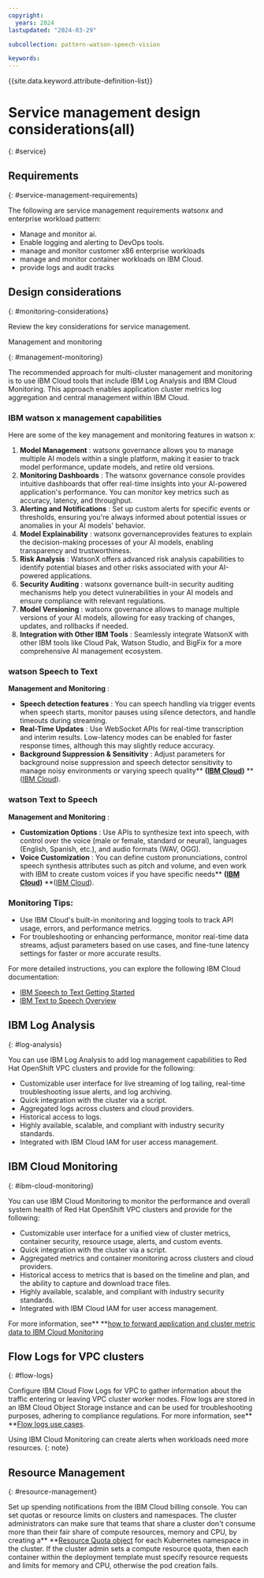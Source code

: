 ```yaml
---
copyright:
  years: 2024
lastupdated: "2024-03-29"

subcollection: pattern-watson-speech-vision

keywords:
---
```

{{site.data.keyword.attribute-definition-list}}

# Service management design considerations(all)

{: #service}

## Requirements

{: #service-management-requirements}

The following are service management requirements watsonx and enterprise workload pattern:

- Manage and monitor ai.
- Enable logging and alerting to DevOps tools.
- manage and monitor customer x86 enterprise workloads
- manage and monitor container workloads on IBM Cloud.
- provide logs and audit tracks

## Design considerations

{: #monitoring-considerations}

Review the key considerations for service management.

Management and monitoring

{: #management-monitoring}

The recommended approach for multi-cluster management and monitoring is to use IBM Cloud tools that include IBM Log Analysis and IBM Cloud Monitoring. This approach enables application cluster metrics log aggregation and central management within IBM Cloud.

### IBM watson x management capabilities

Here are some of the key management and monitoring features in watson x:

1. **Model Management** : watsonx governance allows you to manage multiple AI models within a single platform, making it easier to track model performance, update models, and retire old versions.
2. **Monitoring Dashboards** : The watsonx governance console provides intuitive dashboards that offer real-time insights into your AI-powered application's performance. You can monitor key metrics such as accuracy, latency, and throughput.
3. **Alerting and Notifications** : Set up custom alerts for specific events or thresholds, ensuring you're always informed about potential issues or anomalies in your AI models' behavior.
4. **Model Explainability** : watsonx governanceprovides features to explain the decision-making processes of your AI models, enabling transparency and trustworthiness.
5. **Risk Analysis** : WatsonX offers advanced risk analysis capabilities to identify potential biases and other risks associated with your AI-powered applications.
6. **Security Auditing** : watsonx governance built-in security auditing mechanisms help you detect vulnerabilities in your AI models and ensure compliance with relevant regulations.
7. **Model Versioning** : watsonx governance allows to manage multiple versions of your AI models, allowing for easy tracking of changes, updates, and rollbacks if needed.
8. **Integration with Other IBM Tools** : Seamlessly integrate WatsonX with other IBM tools like Cloud Pak, Watson Studio, and BigFix for a more comprehensive AI management ecosystem.

### **watson Speech to Text**

**Management and Monitoring** :

* **Speech detection features** : You can speech handling via trigger events when speech starts, monitor pauses using silence detectors, and handle timeouts during streaming.
* **Real-Time Updates** : Use WebSocket APIs for real-time transcription and interim results. Low-latency modes can be enabled for faster response times, although this may slightly reduce accuracy.
* **Background Suppression & Sensitivity** : Adjust parameters for background noise suppression and speech detector sensitivity to manage noisy environments or varying speech quality** **([IBM Cloud](https://ondeck.console.cloud.ibm.com/docs/speech-to-text?topic=speech-to-text-service-features))** **([IBM Cloud](https://ondeck.console.cloud.ibm.com/docs/services/speech-to-text?topic=speech-to-text-gettingStarted)).

### **watson Text to Speech**

**Management and Monitoring** :

* **Customization Options** : Use APIs to synthesize text into speech, with control over the voice (male or female, standard or neural), languages (English, Spanish, etc.), and audio formats (WAV, OGG).
* **Voice Customization** : You can define custom pronunciations, control speech synthesis attributes such as pitch and volume, and even work with IBM to create custom voices if you have specific needs** **([IBM Cloud](https://cloud.ibm.com/catalog/services/text-to-speech))** **([IBM Cloud](https://cloud.ibm.com/docs/text-to-speech?topic=text-to-speech-gettingStarted)).

### Monitoring Tips:

* Use IBM Cloud's built-in monitoring and logging tools to track API usage, errors, and performance metrics.
* For troubleshooting or enhancing performance, monitor real-time data streams, adjust parameters based on use cases, and fine-tune latency settings for faster or more accurate results.

For more detailed instructions, you can explore the following IBM Cloud documentation:

* [IBM Speech to Text Getting Started](https://cloud.ibm.com/docs/services/speech-to-text?topic=speech-to-text-gettingStarted)
* [IBM Text to Speech Overview](https://cloud.ibm.com/catalog/services/text-to-speech)

## IBM Log Analysis

{: #log-analysis}

You can use IBM Log Analysis to add log management capabilities to Red Hat OpenShift VPC clusters and provide for the following:

* Customizable user interface for live streaming of log tailing, real-time troubleshooting issue alerts, and log archiving.
* Quick integration with the cluster via a script.
* Aggregated logs across clusters and cloud providers.
* Historical access to logs.
* Highly available, scalable, and compliant with industry security standards.
* Integrated with IBM Cloud IAM for user access management.

## IBM Cloud Monitoring

{: #ibm-cloud-monitoring}

You can use IBM Cloud Monitoring to monitor the performance and overall system health of Red Hat OpenShift VPC clusters and provide for the following:

* Customizable user interface for a unified view of cluster metrics, container security, resource usage, alerts, and custom events.
* Quick integration with the cluster via a script.
* Aggregated metrics and container monitoring across clusters and cloud providers.
* Historical access to metrics that is based on the timeline and plan, and the ability to capture and download trace files.
* Highly available, scalable, and compliant with industry security standards.
* Integrated with IBM Cloud IAM for user access management.

For more information, see** **[how to forward application and cluster metric data to IBM Cloud Monitoring](https://github.ibm.com/cloud-docs-solutions/pattern-webapp-openshift-vpc/blob/review/docs/openshift?topic=openshift-health-monitor#openshift_monitoring)

## Flow Logs for VPC clusters

{: #flow-logs}

Configure IBM Cloud Flow Logs for VPC to gather information about the traffic entering or leaving VPC cluster worker nodes. Flow logs are stored in an IBM Cloud Object Storage instance and can be used for troubleshooting purposes, adhering to compliance regulations. For more information, see** **[Flow logs use cases](https://github.ibm.com/cloud-docs-solutions/pattern-webapp-openshift-vpc/blob/review/docs/vpc?topic=vpc-flow-logs&interface=ui#flow-logs-use-cases).

Using IBM Cloud Monitoring can create alerts when workloads need more resources. {: note}

## Resource Management

{: #resource-management}

Set up spending notifications from the IBM Cloud billing console. You can set quotas or resource limits on clusters and namespaces. The cluster administrators can make sure that teams that share a cluster don't consume more than their fair share of compute resources, memory and CPU, by creating a** **[Resource Quota object](https://kubernetes.io/docs/concepts/policy/resource-quotas/) for each Kubernetes namespace in the cluster. If the cluster admin sets a compute resource quota, then each container within the deployment template must specify resource requests and limits for memory and CPU, otherwise the pod creation fails.
